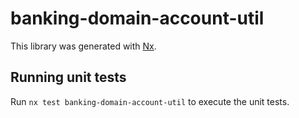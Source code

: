 # banking-domain-account-util

This library was generated with [Nx](https://nx.dev).

## Running unit tests

Run `nx test banking-domain-account-util` to execute the unit tests.
